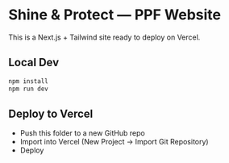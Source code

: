 
# Shine & Protect — PPF Website

This is a Next.js + Tailwind site ready to deploy on Vercel.

## Local Dev
```bash
npm install
npm run dev
```

## Deploy to Vercel
- Push this folder to a new GitHub repo
- Import into Vercel (New Project → Import Git Repository)
- Deploy
